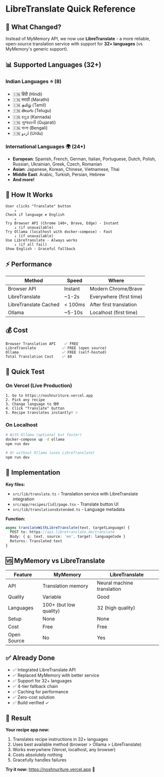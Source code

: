 # LibreTranslate Quick Reference

## 🚀 What Changed?

Instead of MyMemory API, we now use **LibreTranslate** - a more reliable, open-source translation service with support for **32+ languages** (vs MyMemory's generic support).

## 📊 Supported Languages (32+)

### Indian Languages ⭐ (8)
- 🇮🇳 हिंदी (Hindi)
- 🇮🇳 मराठी (Marathi)
- 🇮🇳 தமிழ் (Tamil)
- 🇮🇳 తెలుగు (Telugu)
- 🇮🇳 ಕನ್ನಡ (Kannada)
- 🇮🇳 ગુજરાતી (Gujarati)
- 🇮🇳 বাংলা (Bengali)
- 🇮🇳 اردو (Urdu)

### International Languages 🌍 (24+)
- **European**: Spanish, French, German, Italian, Portuguese, Dutch, Polish, Russian, Ukrainian, Greek, Czech, Romanian
- **Asian**: Japanese, Korean, Chinese, Vietnamese, Thai
- **Middle East**: Arabic, Turkish, Persian, Hebrew
- **And more!**

## 🔧 How It Works

```
User clicks "Translate" button
    ↓
Check if language ≠ English
    ↓
Try Browser API (Chrome 140+, Brave, Edge) - Instant
    ↓ (if unavailable)
Try Ollama (localhost with docker-compose) - Fast
    ↓ (if unavailable)
Use LibreTranslate - Always works
    ↓ (if all fail)
Show English - Graceful fallback
```

## ⚡ Performance

| Method | Speed | Where |
|--------|-------|-------|
| Browser API | Instant | Modern Chrome/Brave |
| LibreTranslate | ~1-2s | Everywhere (first time) |
| LibreTranslate Cached | < 100ms | After first translation |
| Ollama | ~5-10s | Localhost (first time) |

## 💰 Cost

```
Browser Translation API    ✅ FREE
LibreTranslate            ✅ FREE (open source)
Ollama                    ✅ FREE (self-hosted)
Total Translation Cost    ✅ $0
```

## 🧪 Quick Test

### On Vercel (Live Production)
```
1. Go to https://noshnuriture.vercel.app
2. Pick any recipe
3. Change language to हिंदी
4. Click "Translate" button
5. Recipe translates instantly! ✨
```

### On Localhost
```bash
# With Ollama (optional but faster)
docker-compose up -d ollama
npm run dev

# Or without Ollama (uses LibreTranslate)
npm run dev
```

## 📝 Implementation

**Key files:**
- `src/lib/translate.ts` - Translation service with LibreTranslate integration
- `src/app/recipes/[id]/page.tsx` - Translate button UI
- `src/lib/translationsExtended.ts` - Language metadata

**Function:**
```typescript
async translateWithLibreTranslate(text, targetLanguage) {
  POST to: https://api.libretranslate.de/translate
  Body: { q: text, source: 'en', target: languageCode }
  Returns: Translated text
}
```

## 🆚 MyMemory vs LibreTranslate

| Feature | MyMemory | LibreTranslate |
|---------|----------|----------------|
| API | Translation memory | Neural machine translation |
| Quality | Variable | Good |
| Languages | 100+ (but low quality) | 32 (high quality) |
| Setup | None | None |
| Cost | Free | Free |
| Open Source | No | Yes |

## ✅ Already Done

- ✅ Integrated LibreTranslate API
- ✅ Replaced MyMemory with better service
- ✅ Support for 32+ languages
- ✅ 4-tier fallback chain
- ✅ Caching for performance
- ✅ Zero-cost solution
- ✅ Build verified ✓

## 🎯 Result

**Your recipe app now:**
1. Translates recipe instructions in 32+ languages
2. Uses best available method (browser > Ollama > LibreTranslate)
3. Works everywhere (Vercel, localhost, any browser)
4. Costs absolutely nothing
5. Gracefully handles failures

**Try it now:** https://noshnuriture.vercel.app 🚀
